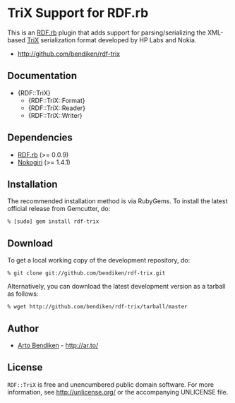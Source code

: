 TriX Support for RDF.rb
=======================

This is an [RDF.rb][] plugin that adds support for parsing/serializing the
XML-based [TriX][] serialization format developed by HP Labs and Nokia.

* <http://github.com/bendiken/rdf-trix>

Documentation
-------------

* {RDF::TriX}
  * {RDF::TriX::Format}
  * {RDF::TriX::Reader}
  * {RDF::TriX::Writer}

Dependencies
------------

* [RDF.rb](http://gemcutter.org/gems/rdf) (>= 0.0.9)
* [Nokogiri](http://gemcutter.org/gems/nokogiri) (>= 1.4.1)

Installation
------------

The recommended installation method is via RubyGems. To install the latest
official release from Gemcutter, do:

    % [sudo] gem install rdf-trix

Download
--------

To get a local working copy of the development repository, do:

    % git clone git://github.com/bendiken/rdf-trix.git

Alternatively, you can download the latest development version as a tarball
as follows:

    % wget http://github.com/bendiken/rdf-trix/tarball/master

Author
------

* [Arto Bendiken](mailto:arto.bendiken@gmail.com) - <http://ar.to/>

License
-------

`RDF::TriX` is free and unencumbered public domain software. For more
information, see <http://unlicense.org/> or the accompanying UNLICENSE file.

[RDF.rb]: http://rdf.rubyforge.org/
[TriX]:   http://www.w3.org/2004/03/trix/
